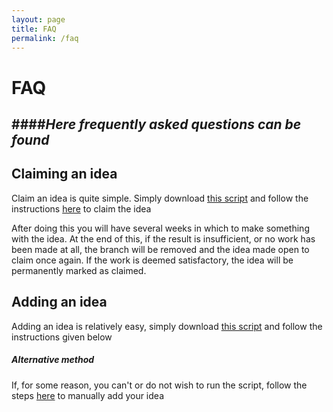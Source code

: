 ```yaml
---
layout: page
title: FAQ
permalink: /faq
---
```


# **FAQ**
####*Here frequently asked questions can be found*
---
## Claiming an idea
Claim an idea is quite simple. Simply download [this script](http://placehold) and follow the instructions [here](http://placehold) to claim the idea

After doing this you will have several weeks in which to make something with the idea. At the end of this, if the result is insufficient, or no work has been made at all, the branch will be removed and the idea made open to claim once again. If the work is deemed satisfactory, the idea will be permanently marked as claimed.


## Adding an idea
Adding an idea is relatively easy, simply download [this script](http://placehold) and follow the instructions given below

##### Alternative method
If, for some reason, you can't or do not wish to run the script, follow the steps [here](http://placehold) to manually add your idea